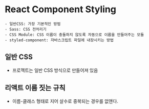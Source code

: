 # React Component Styling
```
- 일반CSS: 가장 기본적인 방법
- Sass: CSS 전처리기
- CSS Module: CSS 이름이 충돌하지 않도록 자동으로 이름을 만들어주는 모듈
- styled-component: 자바스크립트 파일에 내장시키는 방법
```

## 일반 CSS
- 프로젝트는 일반 CSS 방식으로 만들어져 있음

## 리액트 이름 짓는 규칙
- 이름-클래스 형태로 지어 살수로 중복되는 경우를 없앤다.

